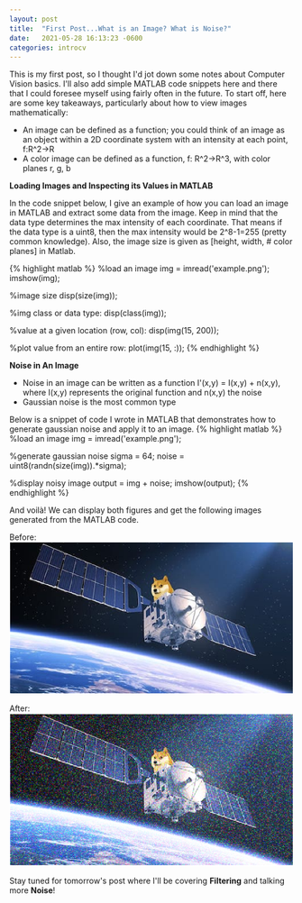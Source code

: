 ```yaml
---
layout: post
title:  "First Post...What is an Image? What is Noise?"
date:   2021-05-28 16:13:23 -0600
categories: introcv
---
```

This is my first post, so I thought I'd jot down some notes about Computer Vision basics. I'll also add simple MATLAB code snippets here and there that I could foresee myself using fairly often in the future. To start off, here are some key takeaways, particularly about how to view images mathematically:

*  An image can be defined as a function; you could think of an image as an object within a 2D coordinate system with an intensity at each point, f:R^2->R
* A color image can be defined as a function, f: R^2->R^3, with color planes r, g, b

<strong>Loading Images and Inspecting its Values in MATLAB</strong>

In the code snippet below, I give an example of how you can load an image in MATLAB and extract some data from the image. Keep in mind that the data type determines the max intensity of each coordinate. That means if the data type is a uint8, then the max intensity would be 2^8-1=255 (pretty common knowledge). Also, the image size is given as [height, width, # color planes] in Matlab.

{% highlight matlab %}
%load an image
img = imread('example.png');
imshow(img);

%image size
disp(size(img));

%img class or data type:
disp(class(img));

%value at a given location (row, col):
disp(img(15, 200));

%plot value from an entire row:
plot(img(15, :));
{% endhighlight %}

<strong>Noise in An Image</strong>
*  Noise in an image can be written as a function I'(x,y) = I(x,y) + n(x,y), where I(x,y) represents the original function and n(x,y) the noise 
*  Gaussian noise is the most common type

Below is a snippet of code I wrote in MATLAB that demonstrates how to generate gaussian noise and apply it to an image.
{% highlight matlab %}
%load an image
img = imread('example.png');

%generate gaussian noise
sigma = 64;
noise = uint8(randn(size(img)).*sigma);

%display noisy image
output = img + noise;
imshow(output);
{% endhighlight %}

And voilà! We can display both figures and get the following images generated from the MATLAB code.

Before:
![Before](/assets/example_before.png) 

After:
![After](/assets/example_after.png)

Stay tuned for tomorrow's post where I'll be covering <strong>Filtering</strong> and talking more <strong>Noise</strong>!




